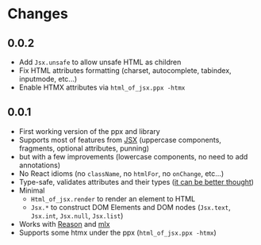 # Changes

## 0.0.2

- Add `Jsx.unsafe` to allow unsafe HTML as children
- Fix HTML attributes formatting (charset, autocomplete, tabindex, inputmode, etc...)
- Enable HTMX attributes via `html_of_jsx.ppx -htmx`

## 0.0.1

- First working version of the ppx and library
- Supports most of features from [JSX](https://reasonml.github.io/docs/en/jsx) (uppercase components, fragments, optional attributes, punning)
- but with a few improvements (lowercase components, no need to add annotations)
- No React idioms (no `className`, no `htmlFor`, no `onChange`, etc...)
- Type-safe, validates attributes and their types ([it can be better thought](https://github.com/davesnx/html_of_jsx/issues/2))
- Minimal
  - `Html_of_jsx.render` to render an element to HTML
  - `Jsx.*` to construct DOM Elements and DOM nodes (`Jsx.text`, `Jsx.int`, `Jsx.null`, `Jsx.list`)
- Works with [Reason](https://reasonml.github.io) and [mlx](https://github.com/andreypopp/mlx)
- Supports some htmx under the ppx (`html_of_jsx.ppx -htmx`)
